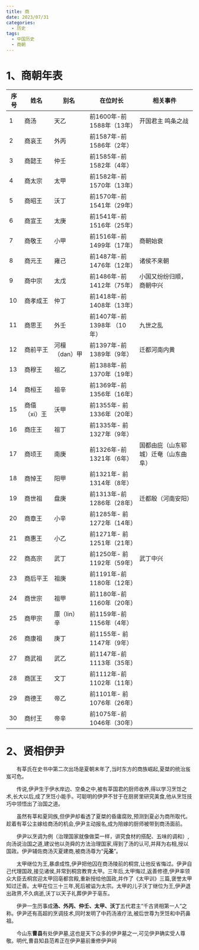 ```yaml
---
title: 商
date: 2023/07/31
categories:
  - 历史
tags:
  - 中国历史
  - 商朝
---
```


# 1、商朝年表

| 序号 | 姓名 | 别名 | 在位时长 | 相关事件 |
| --- | --- | --- | --- | --- |
| 1 | 商汤 | 天乙 | 前1600年-前1588年（13年） | 开国君主 鸣条之战 |
| 2 | 商哀王 | 外丙 | 前1587年-前1586年（2年） |  |
| 3 | 商懿王 | 仲壬 | 前1585年-前1582年（4年） |  |
| 4 | 商太宗 | 太甲 | 前1582年-前1570年（13年） |  |
| 5 | 商昭王 | 沃丁 | 前1570年-前1541年（29年） |  |
| 6 | 商宣王 | 太庚 | 前1541年-前1516年（25年） |  |
| 7 | 商敬王 | 小甲 | 前1516年-前1499年（17年） |  商朝始衰|
| 8 | 商元王 | 雍己 | 前1487年-前1476年（12年） |  诸侯不来朝|
| 9 | 商中宗 | 太戊 | 前1486年-前1412年（75年） | 小国又纷纷归顺，商朝中兴  |
| 10 | 商孝成王 | 仲丁 | 前1418年-前1408年（13年） |  |
| 11 | 商思王 | 外壬 | 前1407年-前1398年 （10年）| 九世之乱 |
| 12 | 商前平王 | 河檀（dan）甲 | 前1397年-前1389年（9年） | 迁都河南内黄  |
| 13 | 商穆王 | 祖乙 | 前1388年-前1370年（19年） |  |
| 14 | 商桓王 | 祖辛 | 前1369年-前1356年（16年） |  |
| 15 | 商僖（xi）王 | 沃甲 | 前1355年- 前1336年（20年） |  |
| 16 | 商庄王 | 祖丁 | 前1335年- 前1327年（9年） |  |
| 17 | 商顷王 | 南庚 | 前1326年-前1321年（6年） | 国都由庇（山东郓城）迁奄（山东曲阜） |
| 18 | 商悼王 | 阳甲 | 前1321年- 前1314年（8年） |  |
| 19 | 商世祖 | 盘庚 | 前1313年-前1286年（28年） | 迁都殷（河南安阳） |
| 20 | 商章王 | 小辛 | 前1285年- 前1272年（14年） |  |
| 21 | 商惠王 | 小乙 | 前1271年- 前1251年（21年） |  |
| 22 | 商高宗 | 武丁 | 前1250年- 前1192年（59年） | 武丁中兴 |
| 23 | 商后平王 | 祖庚 | 前1191年-前1180年（12年） |  |
| 24 | 商世宗 | 祖甲 | 前1180年-前1160年（20年） |  |
| 25 | 商甲宗 | 廪（lin）辛 | 前1159年-前1156年（4年） |  |
| 26 | 商康祖 | 庚丁 | 前1155年- 前1147年（9年） |  |
| 27 | 商武祖 | 武乙 | 前1147年-前1113年（35年） |  |
| 28 | 商匡王 | 文丁 | 前1112年-前1102年（11年） |  |
| 29 | 商德王 | 帝乙 | 前1101年- 前1076年（26年） |  |
| 30 | 商纣王 | 帝辛 | 前1075年-前1046年（30年） |  |


# 2、贤相伊尹

&emsp;&emsp;有莘氏在史书中第二次出场是夏朝末年了,当时东方的商族崛起,夏桀的统治岌岌可危。

&emsp;&emsp;传说,伊尹生于伊水岸边、空桑之中,被有莘国君的厨师收养,得以学习烹饪之术,长大以后,成了烹饪小能手。可聪明的伊尹不甘于在厨房里研究美食,他从烹饪技巧中领悟出了治国之道。

&emsp;&emsp;虽然有莘和夏同族,但伊尹却看透了夏桀的昏庸腐败,预测到夏必为商所取代。趁着有莘公主嫁给商汤的机会,伊尹主动报名,成为陪嫁的厨师被带到商汤面前。

&emsp;&emsp;伊尹以烹调为例（治理国家就像做菜一样，讲究食材的搭配、五味的调和）,向汤说治国之道,建议他以尧舜的方法治理国家,得到了汤的认可,并拜为右相,授以国政。伊尹辅佐商汤灭夏建商,被商汤尊为“**元圣**”。

&emsp;&emsp;太甲继位为王,暴虐成性,伊尹把他囚在商汤陵前的桐宫,让他反省悔过。伊尹自己代理国政,接见诸侯,并常到桐宫教育太甲。三年后,太甲悔过,返善修德,伊尹率领众大臣去桐宫迎太甲回亳都宫殿,重新授给他国政,并作了《太甲训》三篇,褒誉太甲知过迁善。太甲在位三十三年,死后被谥为太宗。太甲的儿子沃丁继位为王,伊尹退出政界,不久病逝,沃丁以天子礼葬伊尹于亳东。

&emsp;&emsp;伊尹一生历事成**汤、外丙、仲壬、太甲、沃丁**五代君主“千古贤相第一人”之称。伊尹还有高超的烹调技术,同时发明了中药汤液疗法,被后世尊为烹饪和中药鼻祖。

&emsp;&emsp;今山东**曹县**有处伊尹墓,这也是天下众多的伊尹墓之一,可见伊尹确实受人尊敬。明代,曹县知县范希正在伊尹墓前重修伊尹祠

